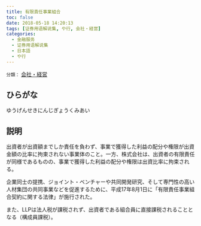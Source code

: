```yaml
---
title: 有限責任事業組合
toc: false
date: 2018-05-18 14:20:13
tags: [证券用语解说集, や行, 会社・経営]
categories:
  - 金融服务
  - 证券用语解说集
  - 日本語
  - や行
---
```


`分類：` [会社・経営](/tags/会社・経営/)

## ひらがな

ゆうげんせきにんじぎょうくみあい

## 説明

出資者が出資額までしか責任を負わず、事業で獲得した利益の配分や権限が出資金額の比率に拘束されない事業体のこと。一方、株式会社は、出資者の有限責任が同様であるものの、事業で獲得した利益の配分や権限は出資比率に拘束される。

企業同士の提携、ジョイント・ベンチャーや共同開発研究、そして専門性の高い人材集団の共同事業などを促進するために、平成17年8月1日に「有限責任事業組合契約に関する法律」が施行された。

また、LLPは法人税が課税されず、出資者である組合員に直接課税されることとなる（構成員課税）。
